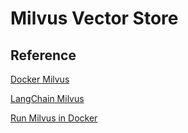# Milvus Vector Store


## Reference 

[Docker Milvus](https://milvus.io/docs/install_standalone-docker.md)


[LangChain Milvus](https://python.langchain.com/v0.2/docs/integrations/vectorstores/milvus/)


[Run Milvus in Docker](https://milvus.io/docs/build-rag-with-milvus.md)
